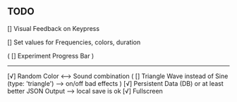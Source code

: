 ## TODO

[] Visual Feedback on Keypress

[] Set values for Frequencies, colors, duration

( [] Experiment Progress Bar )

---

[√] Random Color <--> Sound combination
( [] Triangle Wave instead of Sine (type: 'triangle') --> on/off bad effects )
[√] Persistent Data (DB) or at least better JSON Output --> local save is ok
[√] Fullscreen
